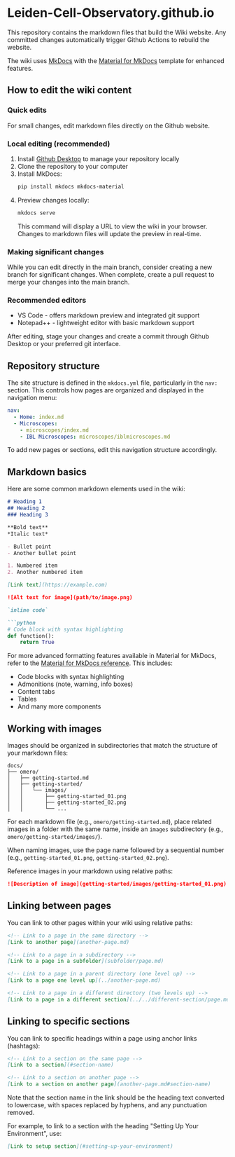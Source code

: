# Leiden-Cell-Observatory.github.io

This repository contains the markdown files that build the Wiki website. Any committed changes automatically trigger Github Actions to rebuild the website.

The wiki uses [MkDocs](https://www.mkdocs.org/) with the [Material for MkDocs](https://squidfunk.github.io/mkdocs-material/getting-started/) template for enhanced features.

## How to edit the wiki content

### Quick edits
For small changes, edit markdown files directly on the Github website.

### Local editing (recommended)
1. Install [Github Desktop](https://desktop.github.com/) to manage your repository locally
2. Clone the repository to your computer
3. Install MkDocs:
   ```bash
   pip install mkdocs mkdocs-material
   ```
4. Preview changes locally:
   ```bash
   mkdocs serve
   ```
   This command will display a URL to view the wiki in your browser. Changes to markdown files will update the preview in real-time.

### Making significant changes
While you can edit directly in the main branch, consider creating a new branch for significant changes. When complete, create a pull request to merge your changes into the main branch.

### Recommended editors
- VS Code - offers markdown preview and integrated git support
- Notepad++ - lightweight editor with basic markdown support

After editing, stage your changes and create a commit through Github Desktop or your preferred git interface.

## Repository structure

The site structure is defined in the `mkdocs.yml` file, particularly in the `nav:` section. This controls how pages are organized and displayed in the navigation menu:

```yaml
nav:
  - Home: index.md
  - Microscopes:
    - microscopes/index.md
    - IBL Microscopes: microscopes/iblmicroscopes.md
```

To add new pages or sections, edit this navigation structure accordingly.

## Markdown basics

Here are some common markdown elements used in the wiki:

```markdown
# Heading 1
## Heading 2
### Heading 3

**Bold text**
*Italic text*

- Bullet point
- Another bullet point

1. Numbered item
2. Another numbered item

[Link text](https://example.com)

![Alt text for image](path/to/image.png)

`inline code`

```python
# Code block with syntax highlighting
def function():
    return True
```

For more advanced formatting features available in Material for MkDocs, refer to the [Material for MkDocs reference](https://squidfunk.github.io/mkdocs-material/reference/). This includes:

- Code blocks with syntax highlighting
- Admonitions (note, warning, info boxes)
- Content tabs
- Tables
- And many more components

## Working with images

Images should be organized in subdirectories that match the structure of your markdown files:

```
docs/
├── omero/
│   ├── getting-started.md
│   ├── getting-started/
│   │   └── images/
│   │       ├── getting-started_01.png
│   │       ├── getting-started_02.png
│   │       └── ...
```

For each markdown file (e.g., `omero/getting-started.md`), place related images in a folder with the same name, inside an `images` subdirectory (e.g., `omero/getting-started/images/`).

When naming images, use the page name followed by a sequential number (e.g., `getting-started_01.png`, `getting-started_02.png`).

Reference images in your markdown using relative paths:

```markdown
![Description of image](getting-started/images/getting-started_01.png)
```

## Linking between pages

You can link to other pages within your wiki using relative paths:

```markdown
<!-- Link to a page in the same directory -->
[Link to another page](another-page.md)

<!-- Link to a page in a subdirectory -->
[Link to a page in a subfolder](subfolder/page.md)

<!-- Link to a page in a parent directory (one level up) -->
[Link to a page one level up](../another-page.md)

<!-- Link to a page in a different directory (two levels up) -->
[Link to a page in a different section](../../different-section/page.md)
```

## Linking to specific sections

You can link to specific headings within a page using anchor links (hashtags):

```markdown
<!-- Link to a section on the same page -->
[Link to a section](#section-name)

<!-- Link to a section on another page -->
[Link to a section on another page](another-page.md#section-name)
```

Note that the section name in the link should be the heading text converted to lowercase, with spaces replaced by hyphens, and any punctuation removed.

For example, to link to a section with the heading "Setting Up Your Environment", use:
```markdown
[Link to setup section](#setting-up-your-environment)
```
